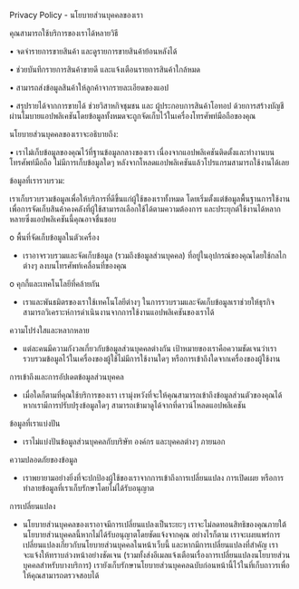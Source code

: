 Privacy Policy - นโยบายส่วนบุคคลของเรา


คุณสามารถใช้บริการของเราได้หลายวิธี

  •	จดจำรายการขายสินค้า และดูรายการขายสินค้าย้อนหลังได้
  
  •	ช่วยบันทึกรายการสินค้าขายดี และแจ้งเตือนรายการสินค้าใกล้หมด
  
  •	สามารถส่งข้อมูลสินค้าให้ลูกค้าจากรายละเอียดของแอป
  
  •	สรุปรายได้จากการขายได้ ช่วยวิสาหกิจชุมชน และ ผู้ประกอบการสินค้าโอทอป ด้วยการสร้างบัญชีผ่านโมบายแอปพลิเคชันโดยข้อมูลทั้งหมดจะถูกจัดเก็บไว้ในเครื่องโทรศัพท์มือถือของคุณ
  
  
  
นโยบายส่วนบุคคลของเราจะอธิบายถึง:

  •	เราไม่เก็บข้อมูลของคุณไว้ที่ฐานข้อมูลกลางของเรา เนื่องจากแอปพลิเคชันติดตั้งและทำงานบนโทรศัพท์มือถือ  ไม่มีการเก็บข้อมูลใดๆ  หลังจากโหลดแอปพลิเคชันแล้วโปรแกรมสามารถใช้งานได้เลย
  
  
ข้อมูลที่เรารวบรวม:

เราเก็บรวบรวมข้อมูลเพื่อให้บริการที่ดีขึ้นแก่ผู้ใช้ของเราทั้งหมด โดยเริ่มตั้งแต่ข้อมูลพื้นฐานการใช้งานเพื่อการจัดเก็บสินค้าคงคลังที่ผู้ใช้สามารถเลือกใช้ได้ตามความต้องการ และประยุกต์ใช้งานได้หลากหลายซึ่งแอปพลิเคชันนี้คุณอาจชื่นชอบ

  o	พื้นที่จัดเก็บข้อมูลในตัวเครื่อง
  
   - เราอาจรวบรวมและจัดเก็บข้อมูล (รวมถึงข้อมูลส่วนบุคคล) ที่อยู่ในอุปกรณ์ของคุณโดยใช้กลไกต่างๆ ลงบนโทรศัพท์เคลื่อนที่ของคุณ
    
  o	คุกกี้และเทคโนโลยีที่คล้ายกัน
  
   - เราและพันธมิตรของเราใช้เทคโนโลยีต่างๆ ในการรวบรวมและจัดเก็บข้อมูลเราช่วยให้ธุรกิจสามารถวิเคราะห์การดำเนินงานจากการใช้งานแอปพลิเคชันของเราได้ 


ความโปร่งใสและหลากหลาย

   - แต่ละคนมีความกังวลเกี่ยวกับข้อมูลส่วนบุคคลต่างกัน เป้าหมายของเราคือความชัดเจนว่าเรารวบรวมข้อมูลไว้ในเครื่องของผู้ใช้ไม่มีการใช้งานใดๆ หรือการเข้าถึงใดจากเครื่องของผู้ใช้งาน 
   
   
การเข้าถึงและการอัปเดตข้อมูลส่วนบุคคล

   - เมื่อใดก็ตามที่คุณใช้บริการของเรา เรามุ่งหวังที่จะให้คุณสามารถเข้าถึงข้อมูลส่วนตัวของคุณได้ หากเรามีการปรับปรุงข้อมูลใดๆ สามารถเข้ามาดูได้จากที่ดาวน์โหลดแอปพลิเคชัน


ข้อมูลที่เราแบ่งปัน

   - เราไม่แบ่งปันข้อมูลส่วนบุคคลกับบริษัท องค์กร และบุคคลต่างๆ ภายนอก 
   
   
ความปลอดภัยของข้อมูล

   - เราพยายามอย่างยิ่งที่จะปกป้องผู้ใช้ของเราจากการเข้าถึงการเปลี่ยนแปลง การเปิดเผย หรือการทำลายข้อมูลที่เราเก็บรักษาโดยไม่ได้รับอนุญาต 
   
การเปลี่ยนแปลง

   - นโยบายส่วนบุคคลของเราอาจมีการเปลี่ยนแปลงเป็นระยะๆ เราจะไม่ลดทอนสิทธิของคุณภายใต้นโยบายส่วนบุคคลนี้หากไม่ได้รับอนุญาตโดยชัดแจ้งจากคุณ อย่างไรก็ตาม เราจะเผยแพร่การเปลี่ยนแปลงเกี่ยวกับนโยบายส่วนบุคคลในหน้าเว็บนี้ และหากมีการเปลี่ยนแปลงที่สำคัญ เราจะแจ้งให้ทราบล่วงหน้าอย่างชัดเจน (รวมทั้งส่งอีเมลแจ้งเตือนเรื่องการเปลี่ยนแปลงนโยบายส่วนบุคคลสำหรับบางบริการ) เรายังเก็บรักษานโยบายส่วนบุคคลฉบับก่อนหน้านี้ไว้ในที่เก็บถาวรเพื่อให้คุณสามารถตรวจสอบได้
